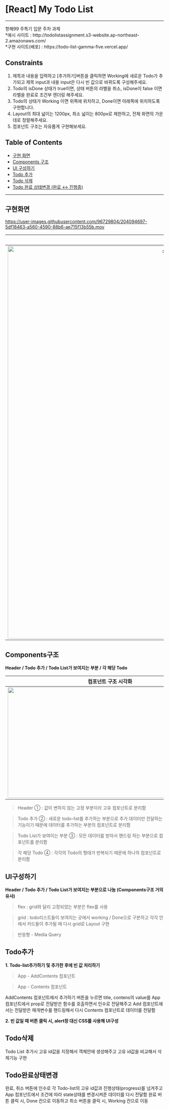 # [React] My Todo List
<hr>
항해99 주특기 입문 주차 과제
<br>
*예시 사이트 : http://todolistassignment.s3-website.ap-northeast-2.amazonaws.com/
<br>
*구현 사이트(배포) : https://todo-list-gamma-five.vercel.app/


## Constraints
1. 제목과 내용을 입력하고 [추가하기]버튼을 클릭하면 Working에 새로운 Todo가 추가되고 제목 input과 내용 input은 다시 빈 값으로 바뀌도록 구성해주세요.
2. Todo의 isDone 상태가 true이면, 상태 버튼의 라벨을 취소, isDone이 false 이면 라벨을 완료로 조건부 렌더링 해주세요.
3. Todo의 상태가 Working 이면 위쪽에 위치하고, Done이면 아래쪽에 위치하도록 구현합니다.
4. Layout의 최대 넓이는 1200px, 최소 넓이는 800px로 제한하고, 전체 화면의 가운데로 정렬해주세요.
5. 컴포넌트 구조는 자유롭게 구현해보세요.


## Table of Contents
- [구현 화면](#구현화면)
- [Components 구조](#Components구조)
- [UI 구성하기](#UI구성하기)
- [Todo 추가](#Todo추가)
- [Todo 삭제](#Todo삭제)
- [Todo 완료 상태변경 (완료 ↔ 진행중)](#Todo완료상태변경)

<hr>

## 구현화면

https://user-images.githubusercontent.com/96729804/204094697-5df18463-a560-4590-88b6-ae715f13b55b.mov

| 구현 영상(모니터화면) | 반응형 |
|:------:|:------:|
| <img width="1242" alt="스크린샷 2022-11-27 오전 11 54 37" src="https://user-images.githubusercontent.com/96729804/204117181-215571c6-66f8-424d-aa95-bf00beae647f.png"> | ![ezgif com-gif-maker](https://user-images.githubusercontent.com/96729804/204117316-1fe3270c-2908-4f38-9f8f-f39c7749e7b9.gif) |


## Components구조
<b>Header / Todo 추가 / Todo List가 보여지는 부분 / 각 해당 Todo</b>

| 컴포넌트 구조 시각화 |
|:------:|
| <img src="https://user-images.githubusercontent.com/96729804/204087464-12c657d0-06ff-4550-983a-26b87bcb2cf3.jpeg" width="650" height="350"/> |


> Header ① : 값이 변하지 않는 고정 부분이라 고유 컴포넌트로 분리함

> Todo 추가 ② : 새로운 todo-list를 추가하는 부분으로 추가 데이터만 전달하는 기능이기 때문에 데이터를 추가하는 부분의 컴포넌트로 분리함

> Todo List가 보여이는 부분 ③ : 모든 데이터를 받아서 핸드링 하는 부분으로 컴포넌트를 분리함

> 각 해당 Todo ④ : 각각의 Todo의 형태가 반복되기 때문에 하나의 컴포넌트로 분리함


## UI구성하기
<b>Header / Todo 추가 / Todo List가 보여지는 부분으로 나눔 (Components구조 거의 유사)</b>

> flex : grid와 달리 고정되었는 부분은 flex를 사용

> grid : todo리스트들이 보여지는 곳에서 working / Done으로 구분하고 각각 안에서 카드들이 추가될 때 다시 grid로 Layout 구현

> 반응형 - Media Query


## Todo추가
<b>1. Todo-list추가하기 및 추가한 후에 빈 값 처리하기</b>

> App - AddContents 컴포넌트

> App - Contents 컴포넌트

AddContents 컴포넌트에서 추가하기 버튼을 누르면 title, contens의 value를 App 컴포넌트에서 prop로 전달받은 함수를 호출하면서 인수로 전달해주고
Add 컴포넌트에서는 전달받은 매개변수를 핸드링해서 다시 Contents 컴포넌트로 데이터를 전달함

<b>2. 빈 값일 때 버튼 클릭 시, alert창 대신 CSS를 사용해 UI구성</b>


## Todo삭제
Todo List 추가시 고유 id값을 지정해서 객체안에 생성해주고 고유 id값을 비교해서 삭제기능 구현



## Todo완료상태변경
완료, 취소 버튼에 인수로 각 Todo-list의 고유 id값과 진행상태(progress)를 넘겨주고 App 컴포넌트에서 조건에 따라 state상태를 변경시켜준 데이터를 다시 전달함
완료 버튼 클릭 시, Done 칸으로 이동하고 취소 버튼을 클릭 시, Working 칸으로 이동


